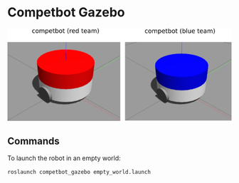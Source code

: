 # Competbot Gazebo

![](./doc/img/competbots.png)

## Commands

To launch the robot in an empty world:
~~~
roslaunch competbot_gazebo empty_world.launch
~~~
